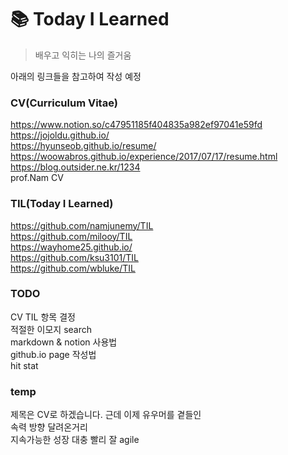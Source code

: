 # :books: Today I Learned 

>배우고 익히는 나의 즐거움

아래의 링크들을 참고하여 작성 예정  
  
### CV(Curriculum Vitae)
https://www.notion.so/c47951185f404835a982ef97041e59fd  
https://jojoldu.github.io/  
https://hyunseob.github.io/resume/  
https://woowabros.github.io/experience/2017/07/17/resume.html  
https://blog.outsider.ne.kr/1234  
prof.Nam CV  
  
### TIL(Today I Learned)
https://github.com/namjunemy/TIL  
https://github.com/milooy/TIL  
https://wayhome25.github.io/  
https://github.com/ksu3101/TIL  
https://github.com/wbluke/TIL  

### TODO
CV TIL 항목 결정  
적절한 이모지 search  
markdown & notion 사용법  
github.io page 작성법  
hit stat  

### temp
제목은 CV로 하겠습니다. 근데 이제 유우머를 곁들인  
속력 방향 달려온거리  
지속가능한 성장
대충 빨리 잘 agile
